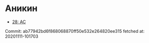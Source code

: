 # Аникин
- [28: AC](28.md)

Commit: ab77942bd6f868068870ff50e532e264820ee315
 fetched at: 20201111-101703
